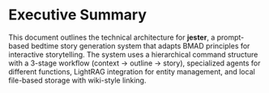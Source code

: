 # Executive Summary

This document outlines the technical architecture for **jester**, a prompt-based bedtime story generation system that adapts BMAD principles for interactive storytelling. The system uses a hierarchical command structure with a 3-stage workflow (context → outline → story), specialized agents for different functions, LightRAG integration for entity management, and local file-based storage with wiki-style linking.
